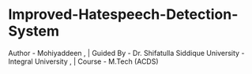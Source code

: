 # Improved-Hatespeech-Detection-System

Author - Mohiyaddeen , | 
Guided By - Dr. Shifatulla Siddique
University - Integral University , | 
Course - M.Tech (ACDS)
